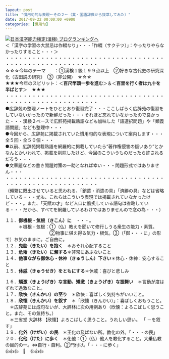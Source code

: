 ```yaml
---
layout: post
title: "慣用句的な表現～その２～（某・国語辞典から抜萃してみた）"
date: 2017-09-22 00:00:00 +0900
categories: [慣用句]
---
```


[![](/syuusyuu9701/assets/images/慣用句的な表現～その２～（某・国語辞典から抜萃してみた）-br_c_3028_1.gif)](http://blog.with2.net/link.php?1659096:3028 "日本漢字能力検定(漢検) ブログランキングへ")[日本漢字能力検定(漢検) ブログランキングへ](http://blog.with2.net/link.php?1659096:3028)  
＜「漢字の学習の大禁忌は作輟なり」・・・「作輟（サクテツ）」：やったりやらなかったりすること・・・＞  
・・・・・・・・・・・・・・・・・・・・・・・・・・・・・・・・・・・・・・・・・・・・・・・・・・・・・・・・・  
☆☆☆今年のテーマ　　：①漢検１級１９９点以上　②好きな古代史の研究深化（古田説の研究）　③（非公開）　☆☆☆　　  
★★★今年のスピリット：＜**百尺竿頭一歩を進む**＞＆＜**百里を行く者は九十を半ばとす**＞　★★★  
・・・・・・・・・・・・・・・・・・・・・・・・・・・・・・・・・・・・・・・・・・・・・・・・・・・・・・・・・  
●広辞苑の整理ノートをひととおり復習完了・・・ここしばらく広辞苑の復習をしていないかったので新鮮だった・・・それほど忘れていなかったので良かった・・・漢検２ベースで広辞苑掲載熟語なども加味した「語選択問題」や「類義語問題」なども整理中・・・  
●今回から、広辞苑に掲載されていた慣用句的な表現について案内します・・・全５回・全５０個・・・  
●以前、広辞苑掲載熟語を網羅的に掲載していたら“著作権侵害の疑いあり”とかなんとかいわれて、掲載を削除したけど、今回のこういうものだったら許されるだろう・・・  
●文章題などの書き問題対策の一助となれば幸い・・・問題形式ではありません・・・  
・・・・・・・・・・・・・・・・・・・・・・・・・・・・・・・・・・・・・・・・・・・・・・・・・・・・・・・・・  
（頻繁に既出させていると思われる、「銷遣・消遣の具」「済勝の具」などは省略している・・・尤も、これらはこういう表現では掲載されていなかったけど・・・。また、「天賦の才」など人口に膾炙している語句は省略している・・・だから、すべてを網羅しているわけではありませんので念の為・・・）  
  
１１．**御機根・気根（きこん）に**　・・・。　  
　　　＊機根・気根：①（仏）教えを聞いて修行しうる衆生の能力・素質。  
　　　　　　　　　　②物事に堪え得る気力・根気。③（「御・・・に」の形で）お気のままに。ご自由に。  
１２．**鬼胎（きたい）を抱く**　＊おそれ心配すること  
１３．**危殆（きたい）に瀕する**＊非常にあぶないこと  
１４．**他事ながら御休心・休神（きゅうしん）下さい**＊休心・休神：安心すること  
１５．**休戚（きゅうせき）をともにする**＊休戚：喜びと悲しみ  
  
１６．**矯激（きょうげき）な言動、矯激（きょうげき）な振舞い**　＊言動が度はずれて過激なこと。  
１７．**欣快（きんかい）の至り**　＊欣快：喜ばしく気持ちがいいこと。  
１８．**欣懐（きんかい）を叙す**　＊「欣懐（きんかい）」：喜ばしくおもうこと。  
　＊広辞苑には成句ないが、大辞林に次の用例あり（欣懐：よろこばしく思うこと。また、その気持ち。）  
　＊三省堂 大辞林 【欣懐】よろこばしく思うこと。うれしい思い。 「 －を叙す」  
１９．**化外（けがい）の民**　＊王化の及ばない所。教化の外。「・・・の民」  
２０．**化他（けた）に歩く**　＊化他：①（仏）他人を教化すること。大乗仏教の目的の一。⇔自行・自利。②門付け。「・・・に歩く」  
👍👍👍　🐔　👍👍👍